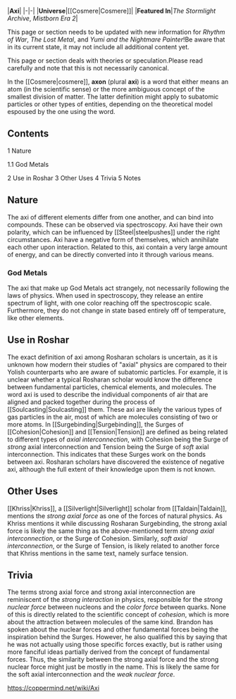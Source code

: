 |**Axi**|
|-|-|
|**Universe**|[[Cosmere\|Cosmere]]|
|**Featured In**|*The Stormlight Archive*, *Mistborn Era 2*|

This page or section needs to be updated with new information for *Rhythm of War*, *The Lost Metal*, and *Yumi and the Nightmare Painter*!Be aware that in its current state, it may not include all additional content yet.

This page or section deals with theories or speculation.Please read carefully and note that this is not necessarily canonical.

In the [[Cosmere\|cosmere]], **axon** (plural **axi**) is a word that either means an atom (in the scientific sense) or the more ambiguous concept of the smallest division of matter. The latter definition might apply to subatomic particles or other types of entities, depending on the theoretical model espoused by the one using the word.

## Contents

1 Nature

1.1 God Metals


2 Use in Roshar
3 Other Uses
4 Trivia
5 Notes


## Nature
The axi of different elements differ from one another, and can bind into compounds. These can be observed via spectroscopy.
Axi have their own polarity, which can be influenced by [[Steel\|steelpushes]] under the right circumstances.
Axi have a negative form of themselves, which annihilate each other upon interaction. Related to this, axi contain a very large amount of energy, and can be directly converted into it through various means.

### God Metals
The axi that make up God Metals act strangely, not necessarily following the laws of physics.
When used in spectroscopy, they release an entire spectrum of light, with one color reaching off the spectroscopic scale. Furthermore, they do not change in state based entirely off of temperature, like other elements.

## Use in Roshar
The exact definition of axi among Rosharan scholars is uncertain, as it is unknown how modern their studies of "axial" physics are compared to their Yolish counterparts who are aware of subatomic particles. For example, it is unclear whether a typical Rosharan scholar would know the difference between fundamental particles, chemical elements, and molecules.
The word axi is used to describe the individual components of air that are aligned and packed together during the process of [[Soulcasting\|Soulcasting]] them. These axi are likely the various types of gas particles in the air, most of which are molecules consisting of two or more atoms.
In [[Surgebinding\|Surgebinding]], the Surges of [[Cohesion\|Cohesion]] and [[Tension\|Tension]] are defined as being related to different types of *axial interconnection*, with Cohesion being the Surge of *strong* axial interconnection and Tension being the Surge of *soft* axial interconnection. This indicates that these Surges work on the bonds between axi.
Rosharan scholars have discovered the existence of negative axi, although the full extent of their knowledge upon them is not known.

## Other Uses
[[Khriss\|Khriss]], a [[Silverlight\|Silverlight]] scholar from [[Taldain\|Taldain]], mentions the *strong axial force* as one of the forces of natural physics.
As Khriss mentions it while discussing Rosharan Surgebinding, the strong axial force is likely the same thing as the above-mentioned term *strong axial interconnection*, or the Surge of Cohesion.
Similarly, *soft axial interconnection*, or the Surge of Tension, is likely related to another force that Khriss mentions in the same text, namely surface tension.

## Trivia
The terms strong axial force and strong axial interconnection are reminiscent of the *strong interaction* in physics, responsible for the *strong nuclear force* between nucleons and the *color force* between quarks. None of this is directly related to the scientific concept of *cohesion*, which is more about the attraction between molecules of the same kind.
Brandon has spoken about the nuclear forces and other fundamental forces being the inspiration behind the Surges. However, he also qualified this by saying that he was not actually using those specific forces exactly, but is rather using more fanciful ideas partially derived from the concept of fundamental forces. Thus, the similarity between the strong axial force and the strong nuclear force might just be mostly in the name. This is likely the same for the soft axial interconnection and the *weak nuclear force*.


https://coppermind.net/wiki/Axi